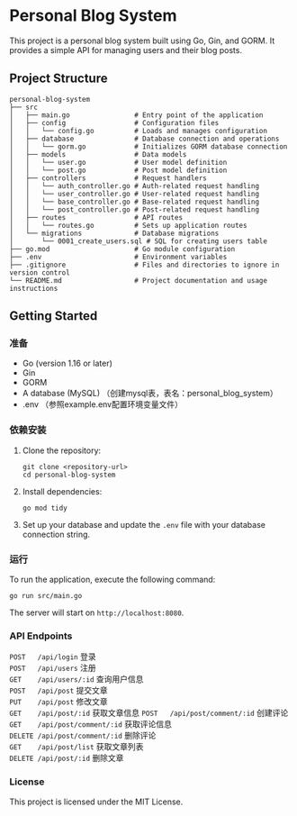 # Personal Blog System

This project is a personal blog system built using Go, Gin, and GORM. It provides a simple API for managing users and their blog posts.

## Project Structure

```
personal-blog-system
├── src
│   ├── main.go                # Entry point of the application
│   ├── config                 # Configuration files
│   │   └── config.go          # Loads and manages configuration
│   ├── database               # Database connection and operations
│   │   └── gorm.go            # Initializes GORM database connection
│   ├── models                 # Data models
│   │   └── user.go            # User model definition
│   │   └── post.go            # Post model definition
│   ├── controllers            # Request handlers
│   │   └── auth_controller.go # Auth-related request handling
│   │   └── user_controller.go # User-related request handling
│   │   └── base_controller.go # Base-related request handling
│   │   └── post_controller.go # Post-related request handling
│   ├── routes                 # API routes
│   │   └── routes.go          # Sets up application routes
│   └── migrations             # Database migrations
│       └── 0001_create_users.sql # SQL for creating users table
├── go.mod                     # Go module configuration
├── .env                       # Environment variables
├── .gitignore                 # Files and directories to ignore in version control
└── README.md                  # Project documentation and usage instructions
```

## Getting Started

### 准备

- Go (version 1.16 or later)
- Gin
- GORM
- A database (MySQL) （创建mysql表，表名：personal_blog_system）
- .env （参照example.env配置环境变量文件）

### 依赖安装

1. Clone the repository:

   ```
   git clone <repository-url>
   cd personal-blog-system
   ```

2. Install dependencies:

   ```
   go mod tidy
   ```

3. Set up your database and update the `.env` file with your database connection string.

### 运行

To run the application, execute the following command:

```
go run src/main.go
```

The server will start on `http://localhost:8080`.

### API Endpoints

`POST   /api/login`                登录  
`POST   /api/users`                注册  
`GET    /api/users/:id`            查询用户信息  
`POST   /api/post`                 提交文章  
`PUT    /api/post`                 修改文章  
`GET    /api/post/:id`             获取文章信息
`POST   /api/post/comment/:id`     创建评论
`GET    /api/post/comment/:id`     获取评论信息  
`DELETE /api/post/comment/:id`     删除评论  
`GET    /api/post/list`            获取文章列表  
`DELETE /api/post/:id`             删除文章  

### License

This project is licensed under the MIT License.
